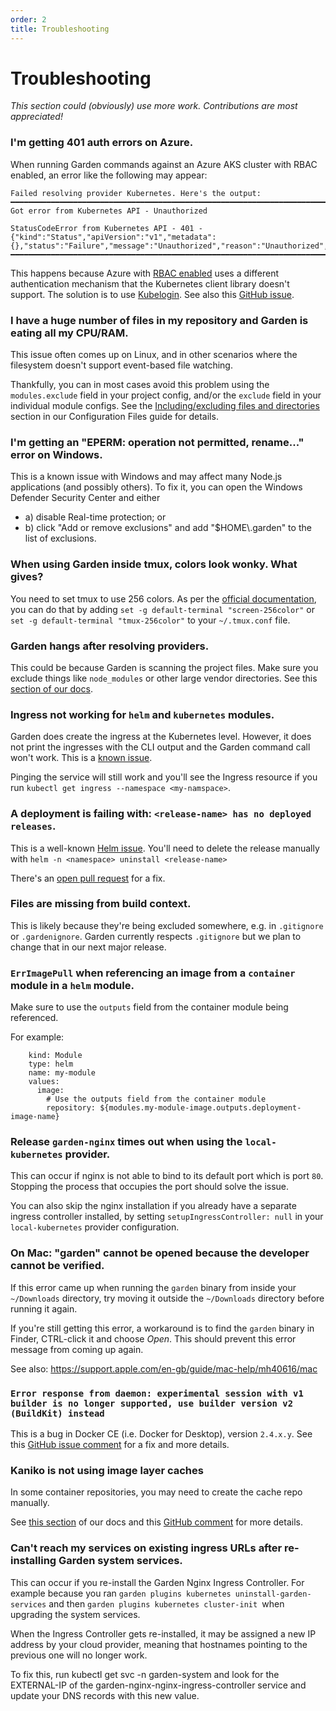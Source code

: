 ```yaml
---
order: 2
title: Troubleshooting
---
```


# Troubleshooting

_This section could (obviously) use more work. Contributions are most appreciated!_

### I'm getting 401 auth errors on Azure.

When running Garden commands against an Azure AKS cluster with RBAC enabled, an error like the following may appear:

```
Failed resolving provider Kubernetes. Here's the output:
━━━━━━━━━━━━━━━━━━━━━━━━━━━━━━━━━━━━━━━━━━━━━━━━━━━━━━━━━━━━━━━━━━━━━━━━━━━━━━━━
Got error from Kubernetes API - Unauthorized

StatusCodeError from Kubernetes API - 401 -
{"kind":"Status","apiVersion":"v1","metadata":{},"status":"Failure","message":"Unauthorized","reason":"Unauthorized","code":401}
━━━━━━━━━━━━━━━━━━━━━━━━━━━━━━━━━━━━━━━━━━━━━━━━━━━━━━━━━━━━━━━━━━━━━━━━━━━━━━━━
```

This happens because Azure with [RBAC enabled](https://docs.microsoft.com/en-us/azure/aks/manage-azure-rbac) uses a different authentication mechanism that the Kubernetes client library doesn't support. The solution is to use [Kubelogin](https://github.com/Azure/kubelogin). See also this [GitHub issue](https://github.com/garden-io/garden/issues/2330).

### I have a huge number of files in my repository and Garden is eating all my CPU/RAM.

This issue often comes up on Linux, and in other scenarios where the filesystem doesn't support event-based file watching.

Thankfully, you can in most cases avoid this problem using the `modules.exclude` field in your project config, and/or the `exclude` field in your individual module configs. See the [Including/excluding files and directories](../using-garden/configuration-overview.md#includingexcluding-files-and-directories) section in our Configuration Files guide for details.

### I'm getting an "EPERM: operation not permitted, rename..." error on Windows.

This is a known issue with Windows and may affect many Node.js applications (and possibly others).
To fix it, you can open the Windows Defender Security Center and either

- a) disable Real-time protection; or
- b) click "Add or remove exclusions" and add "$HOME\\.garden" to the list of exclusions.

### When using Garden inside tmux, colors look wonky. What gives?

You need to set tmux to use 256 colors. As per the [official documentation](https://github.com/tmux/tmux/wiki/FAQ#how-do-i-use-a-256-colour-terminal), you can do that by adding `set -g default-terminal "screen-256color"`
or `set -g default-terminal "tmux-256color"` to your `~/.tmux.conf` file.

### Garden hangs after resolving providers.

This could be because Garden is scanning the project files. Make sure you exclude things like `node_modules` or other large vendor directories. See this [section of our docs](../using-garden/configuration-overview.md#including-excluding-files-and-directories).

### Ingress not working for `helm` and `kubernetes` modules.

Garden does create the ingress at the Kubernetes level. However, it does not print the ingresses with the CLI output and the Garden command call won't work. This is a [known issue](https://github.com/garden-io/garden/issues/718).

Pinging the service will still work and you'll see the Ingress resource if you run `kubectl get ingress --namespace <my-namspace>`.

### A deployment is failing with: `<release-name> has no deployed releases`.

This is a well-known [Helm issue](https://github.com/helm/helm/issues/3208). You'll need to delete the release manually with `helm -n <namespace> uninstall <release-name>`

There's an [open pull request](https://github.com/helm/helm/pull/7653) for a fix.

### Files are missing from build context.

This is likely because they're being excluded somewhere, e.g. in `.gitignore` or `.gardenignore`. Garden currently respects `.gitignore` but we plan to change that in our next major release.

### `ErrImagePull` when referencing an image from a `container` module in a `helm` module.

Make sure to use the `outputs` field from the container module being referenced.

For example:

```console
    kind: Module
    type: helm
    name: my-module
    values:
      image:
        # Use the outputs field from the container module
        repository: ${modules.my-module-image.outputs.deployment-image-name}
```

### Release `garden-nginx` times out when using the `local-kubernetes` provider.

This can occur if nginx is not able to bind to its default port which is port `80`. Stopping the process that occupies the port should solve the issue.

You can also skip the nginx installation if you already have a separate ingress controller installed, by setting `setupIngressController: null` in your `local-kubernetes` provider configuration.

### On Mac: "garden" cannot be opened because the developer cannot be verified.

If this error came up when running the `garden` binary from inside your `~/Downloads` directory, try moving it outside
the `~/Downloads` directory before running it again.

If you're still getting this error, a workaround is to find the `garden` binary in Finder, CTRL-click it and choose
_Open_. This should prevent this error message from coming up again.

See also: https://support.apple.com/en-gb/guide/mac-help/mh40616/mac

### `Error response from daemon: experimental session with v1 builder is no longer supported, use builder version v2 (BuildKit) instead`

This is a bug in Docker CE (i.e. Docker for Desktop), version `2.4.x.y`. See this [GitHub issue comment](https://github.com/garden-io/garden/issues/2123#issuecomment-723780468) for a fix and more details.

### Kaniko is not using image layer caches

In some container repositories, you may need to create the cache repo manually.

See [this section](../k8s-plugins/advanced/in-cluster-building.md#kaniko) of our docs and this [GitHub comment](https://github.com/GoogleContainerTools/kaniko/issues/410#issuecomment-433229841) for more details.

### Can't reach my services on existing ingress URLs after re-installing Garden system services.

This can occur if you re-install the Garden Nginx Ingress Controller. For example because you ran `garden plugins kubernetes uninstall-garden-services` and then `garden plugins kubernetes cluster-init `when upgrading the system services.

When the Ingress Controller gets re-installed, it may be assigned a new IP address by your cloud provider, meaning that hostnames pointing to the previous one will no longer work.

To fix this, run kubectl get svc -n garden-system and look for the EXTERNAL-IP of the garden-nginx-nginx-ingress-controller service and update your DNS records with this new value.



